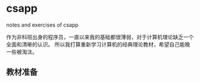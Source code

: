 # csapp
notes and exercises of csapp

作为非科班出身的程序员，一直以来我的基础都很薄弱，对于计算机理论缺乏一个全面和清晰的认识。
所以我打算重新学习计算机的经典理论教材，希望自己能晚一些被淘汰。

## __教材准备__

